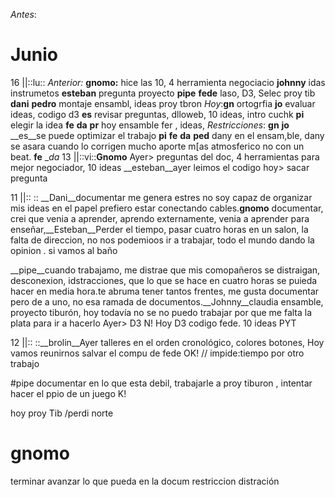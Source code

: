 
 *Antes*: 

# Junio


16 ||::lu:: *Anterior:*  __gnomo:__ hice las 10, 4 herramienta negociacio __johnny__ idas instrumetos  __esteban__  pregunta proyecto __pipe__ __fede__ laso, D3, Selec proy tib __dani__ __pedro__ montaje ensambl, ideas proy tbron  *Hoy*:__gn__ ortogrfia  __jo__ evaluar ideas, codigo d3  __es__ revisar preguntas, dlloweb, 10 ideas, intro cuchk  __pi__ elegir la idea  __fe__ __da__ __pr__ hoy ensamble fer , ideas,   *Restricciones*: __gn__ __jo__ __es__se puede optimizar el trabajo __pi__ __fe__ __da__ __ped__ dany en el ensam,ble, dany se asara cuando lo corrigen mucho aporte m[as atmosferico no con un beat. __fe__ __da_
13 ||::vi::__Gnomo__ Ayer> preguntas del doc, 4 herramientas para mejor negociador, 10 ideas __esteban__ayer leimos el codigo hoy> sacar pregunta

11 ||:: :: __Dani__documentar me genera estres no soy capaz de organizar mis ideas en el papel prefiero estar conectando cables.__gnomo__
documentar, crei que venia a aprender, aprendo externamente, venia a aprender para enseñar,__Esteban__Perder el tiempo, pasar cuatro horas en un salon, la falta de direccion, no nos podemioos ir a trabajar, todo el mundo dando la opinion . si vamos al baño 

__pipe__cuando trabajamo, me distrae que mis comopañeros se distraigan, desconexion, idstracciones, que lo que se hace en cuatro horas se puieda hacer en media hora.te abruma tener tantos frentes, me gusta documentar pero de a uno, no esa ramada de documentos.__Johnny__claudia ensamble, proyecto tiburón, hoy todavía no se no puedo trabajar por que me falta la plata para ir a hacerlo Ayer> D3 N!  Hoy D3 codigo fede. 10 ideas PYT

12 ||::  ::__brolin__Ayer talleres en el orden cronológico, colores botones, 
Hoy vamos reunirnos salvar el compu de fede OK! // impide:tiempo por otro trabajo

#pipe
documentar en lo que esta debil, trabajarle a proy tiburon , intentar hacer el ppio de un juego K!

hoy  proy Tib  /perdi norte

# gnomo
terminar avanzar lo que pueda en la docum
restriccion distración 



